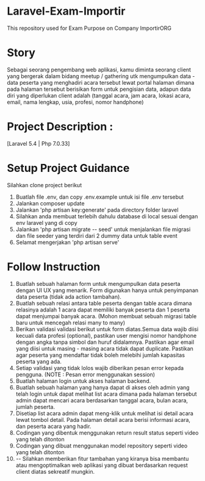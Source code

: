 # Laravel-Exam-Importir
This repository used for Exam Purpose on Company ImportirORG

# Story
Sebagai seorang pengembang web aplikasi, kamu diminta seorang client yang bergerak dalam bidang meetup / gathering utk mengumpulkan data - data peserta yang menghadiri acara tersebut lewat portal halaman dimana pada halaman tersebut berisikan form untuk pengisian data, adapun data diri yang diperlukan client adalah (tanggal acara, jam acara, lokasi acara, email, nama lengkap, usia, profesi, nomor handphone)

# Project Description :
[Laravel 5.4 | Php 7.0.33]

# Setup Project Guidance
Silahkan clone project berikut
1. Buatlah file .env, dan copy .env.example untuk isi file .env tersebut
2. Jalankan composer update
3. Jalankan 'php artisan key:generate' pada directory folder laravel
4. Silahkan anda membuat terlebih dahulu database di local sesuai dengan env laravel yang di copy
5. Jalankan 'php artisan migrate -- seed' untuk menjalankan file migrasi dan file seeder yang terdiri dari 2 dummy data untuk table event
6. Selamat mengerjakan 'php artisan serve'

# Follow Instruction
1. Buatlah sebuah halaman form untuk mengumpulkan data peserta dengan UI UX yang menarik. Form digunakan hanya untuk penyimpanan data peserta (tidak ada action tambahan).
2. Buatlah sebuah relasi antara table peserta dengan table acara dimana relasinya adalah 1 acara dapat memiliki banyak peserta dan 1 peserta dapat menjumpai banyak acara. (Mohon membuat sebuah migrasi table baru untuk mencegah relasi many to many)
3. Berikan validasi validasi berikut untuk form diatas.Semua data wajib diisi kecuali data profesi (optional), pastikan user mengisi nomor handphone dengan angka tanpa simbol dan huruf didalamnya. Pastikan agar email yang diisi untuk masing - masing acara tidak dapat duplicate. Pastikan agar peserta yang mendaftar tidak boleh melebihi jumlah kapasitas peserta yang ada.
4. Setiap validasi yang tidak lolos wajib diberikan pesan error kepada pengguna. (NOTE : Pesan error menggunakan session)
5. Buatlah halaman login untuk akses halaman backend.
6. Buatlah sebuah halaman yang hanya dapat di akses oleh admin yang telah login untuk dapat melihat list acara dimana pada halaman tersebut admin dapat mencari acara berdasarkan tanggal acara, bulan acara, jumlah peserta.
7. Disetiap list acara admin dapat meng-klik untuk melihat isi detail acara lewat tombol detail. Pada halaman detail acara berisi informasi acara, dan peserta acara yang hadir.
8. Codingan yang dibentuk menggunakan return result status seperti video yang telah ditonton
9. Codingan yang dibuat menggunakan model repository seperti video yang telah ditonton
10. -- Silahkan memberikan fitur tambahan yang kiranya bisa membantu atau mengoptimalkan web aplikasi yang dibuat berdasarkan request client diatas sekreatif mungkin.
